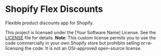 # Shopify Flex Discounts
Flexible product discounts app for Shopify.

This project is licensed under the [Your Software Name] License. See the [LICENSE](LICENSE.md) file for details. 
**Note**: This custom license permits you to use the code commercially in your own Shopify store but prohibits selling or re-licensing the code. It is not an OSI-approved open-source license.
